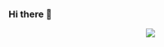 ### Hi there 👋


<div align="center">
  <img src="https://skillicons.dev/icons?i=git,html,css,bootstrap,c,cpp,cs,js,react,redux,nodejs,express,flutter,firebase,wordpress,figma,ai,git,github,vscode" />
</div>


<!--
**umarkhan1513/umarkhan1513** is a ✨ _special_ ✨ repository because its `README.md` (this file) appears on your GitHub profile.

Here are some ideas to get you started:

- 🔭 I’m currently working on ...
- 🌱 I’m currently learning ...
- 👯 I’m looking to collaborate on ...
- 🤔 I’m looking for help with ...
- 💬 Ask me about ...
- 📫 How to reach me: ...
- 😄 Pronouns: ...
- ⚡ Fun fact: ...
-->
